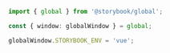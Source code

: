 ```ts filename="vue/src/client/preview/globals.ts" renderer="common" language="ts"
import { global } from '@storybook/global';

const { window: globalWindow } = global;

globalWindow.STORYBOOK_ENV = 'vue';
```
